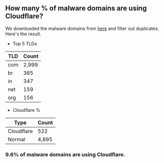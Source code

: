 ## How many % of malware domains are using Cloudflare?


We downloaded the malware domains from [here](https://urlhaus.abuse.ch) and filter out duplicates.
Here's the result.


[//]: # (start replacement)


- Top 5 TLDs

| TLD | Count |
| --- | --- |
| com | 2,999 |
| br | 365 |
| in | 347 |
| net | 159 |
| org | 156 |


- Cloudflare %

| Type | Count |
| --- | --- |
| Cloudflare | 522 |
| Normal | 4,895 |


### 9.6% of malware domains are using Cloudflare.